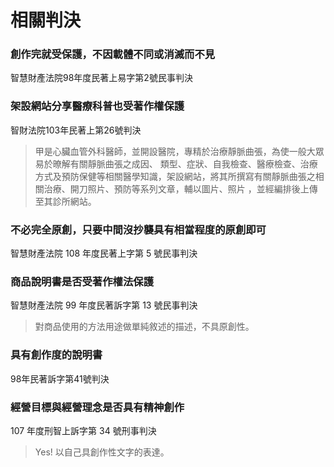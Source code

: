 # 相關判決

### 創作完就受保護，不因載體不同或消滅而不見

智慧財產法院98年度民著上易字第2號民事判決

### 架設網站分享醫療科普也受著作權保護

智財法院103年民著上第26號判決

> 甲是心臟血管外科醫師，並開設醫院，專精於治療靜脈曲張，為使一般大眾易於暸解有關靜脈曲張之成因、 類型、症狀、自我檢查、醫療檢查、治療方式及預防保健等相關醫學知識，架設網站，將其所撰寫有關靜脈曲張之相關治療、開刀照片、預防等系列文章，輔以圖片、照片 ，並經編排後上傳至其診所網站。

### 不必完全原創，只要中間沒抄襲具有相當程度的原創即可

智慧財產法院 108 年度民著上字第 5 號民事判決

### 商品說明書是否受著作權法保護

智慧財產法院 99 年度民著訴字第 13 號民事判決

> 對商品使用的方法用途做單純敘述的描述，不具原創性。

### 具有創作度的說明書

98年民著訴字第41號判決

### 經營目標與經營理念是否具有精神創作

107 年度刑智上訴字第 34 號刑事判決

> Yes! 以自己具創作性文字的表達。
